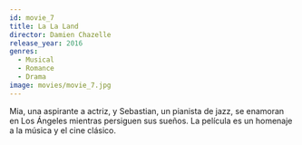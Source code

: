 ```yaml
---
id: movie_7
title: La La Land
director: Damien Chazelle
release_year: 2016
genres: 
  - Musical
  - Romance
  - Drama
image: movies/movie_7.jpg
---
```


Mia, una aspirante a actriz, y Sebastian, un pianista de jazz, se enamoran en Los Ángeles mientras persiguen sus sueños. La película es un homenaje a la música y el cine clásico.
